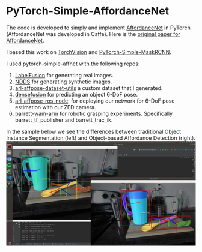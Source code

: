 # PyTorch-Simple-AffordanceNet

The code is developed to simply and implement [AffordanceNet](https://github.com/nqanh/affordance-net) in PyTorch (AffordanceNet was developed in Caffe).
Here is the [original paper for AffordanceNet](https://arxiv.org/pdf/1709.07326.pdf).

I based this work on [TorchVision](https://github.com/pytorch/vision) and [PyTorch-Simple-MaskRCNN](https://github.com/Okery/PyTorch-Simple-MaskRCNN). 

I used pytorch-simple-affnet with the following repos:

1. [LabelFusion](https://github.com/RobotLocomotion/LabelFusion) for generating real images.
2. [NDDS](https://github.com/NVIDIA/Dataset_Synthesizer) for generating synthetic images.
3. [arl-affpose-dataset-utils](https://github.com/UW-Advanced-Robotics-Lab/arl-affpose-dataset-utils) a custom dataset that I generated.
4. [densefusion](https://github.com/UW-Advanced-Robotics-Lab) for predicting an object 6-DoF pose.
5. [arl-affpose-ros-node](https://github.com/UW-Advanced-Robotics-Lab/arl-affpose-ros-node): for deploying our network for 6-DoF pose estimation with our ZED camera.
6. [barrett-wam-arm](https://github.com/UW-Advanced-Robotics-Lab/barrett-wam-arm) for robotic grasping experiments. Specifically barrett_tf_publisher and barrett_trac_ik. 

In the sample below we see the differences between traditional Object Instance Segmentation (left) and Object-based Affordance Detection (right).
![Alt text](samples/AffPose.png?raw=true "Title")
